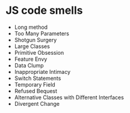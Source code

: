 # JS code smells
* Long method 
* Too Many Parameters
* Shotgun Surgery
* Large Classes
* Primitive Obsession
* Feature Envy
* Data Clump
* Inappropriate Intimacy
* Switch Statements
* Temporary Field
* Refused Bequest
* Alternative Classes with Different Interfaces
* Divergent Change
